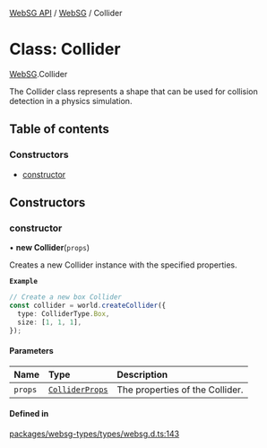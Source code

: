 [WebSG API](../README.md) / [WebSG](../modules/WebSG.md) / Collider

# Class: Collider

[WebSG](../modules/WebSG.md).Collider

The Collider class represents a shape that can be used for
collision detection in a physics simulation.

## Table of contents

### Constructors

- [constructor](WebSG.Collider.md#constructor)

## Constructors

### constructor

• **new Collider**(`props`)

Creates a new Collider instance with the specified properties.

**`Example`**

```ts
// Create a new box Collider
const collider = world.createCollider({
  type: ColliderType.Box,
  size: [1, 1, 1],
});
```

#### Parameters

| Name | Type | Description |
| :------ | :------ | :------ |
| `props` | [`ColliderProps`](../interfaces/WebSG.ColliderProps.md) | The properties of the Collider. |

#### Defined in

[packages/websg-types/types/websg.d.ts:143](https://github.com/thirdroom/thirdroom/blob/fe402010/packages/websg-types/types/websg.d.ts#L143)

